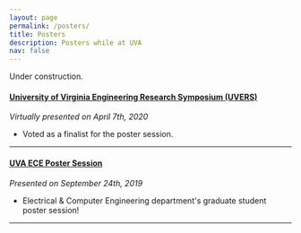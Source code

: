 ```yaml
---
layout: page
permalink: /posters/
title: Posters
description: Posters while at UVA
nav: false
---
```


Under construction.


<h4><b><a href="https://paulbonczek.github.io/assets/pdf/2020_UVERS.pdf" >University of Virginia Engineering Research Symposium (UVERS)</a></b></h4> 
<i>Virtually presented on April 7th, 2020</i>

<ul>
  <li>Voted as a finalist for the poster session.</li>
</ul>

<!-- <hr width="500px;" color="#828282" size="10"> -->
<hr color="#828282">

<h4><b><a href="https://paulbonczek.github.io/assets/pdf/2019_ECE_UVA.pdf" >UVA ECE Poster Session</a></b></h4> 
<i>Presented on September 24th, 2019</i>

<ul>
  <li>Electrical & Computer Engineering department's graduate student poster session!</li>
</ul>

<hr color="#828282">
